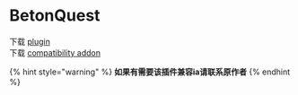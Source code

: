 # BetonQuest

下载 [plugin](https://www.spigotmc.org/resources/betonquest.2117/)  
下载 [compatibility addon](https://www.spigotmc.org/resources/betonquest-itemsadder-addon.90933/)

{% hint style="warning" %}
**如果有需要该插件兼容ia请联系原作者**
{% endhint %}

